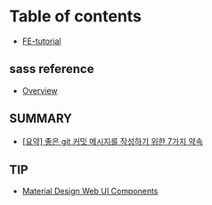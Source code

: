 # Table of contents

* [FE-tutorial](README.md)

## sass reference

* [Overview](sass-reference/overview.md)

## SUMMARY

* [\[요약\] 좋은 git 커밋 메시지를 작성하기 위한 7가지 약속](summary/git-7.md)

## TIP

* [Material Design Web UI Components](tip/material-design-web-ui-components.md)

